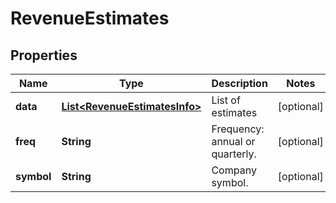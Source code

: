 # RevenueEstimates

## Properties

 Name       | Type                                                            | Description                     | Notes      
------------|-----------------------------------------------------------------|---------------------------------|------------
 **data**   | [**List&lt;RevenueEstimatesInfo&gt;**](RevenueEstimatesInfo.md) | List of estimates               | [optional] 
 **freq**   | **String**                                                      | Frequency: annual or quarterly. | [optional] 
 **symbol** | **String**                                                      | Company symbol.                 | [optional] 



